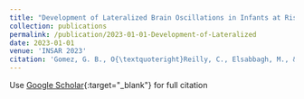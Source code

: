 ```yaml
---
title: "Development of Lateralized Brain Oscillations in Infants at Risk for Autism"
collection: publications
permalink: /publication/2023-01-01-Development-of-Lateralized
date: 2023-01-01
venue: 'INSAR 2023'
citation: 'Gomez, G. B., O{\textquoteright}Reilly, C., Elsabbagh, M., & BASIS Team. (2023). Development of Lateralized Brain Oscillations in Infants at Risk for Autism. INSAR 2023.'
---
```

Use [Google Scholar](https://scholar.google.com/scholar?hl=en&as_sdt=0%2C41&q=Development+of+Lateralized+Brain+Oscillations+in+Infants+at+Risk+for+Autism&btnG=){:target="_blank"} for full citation
